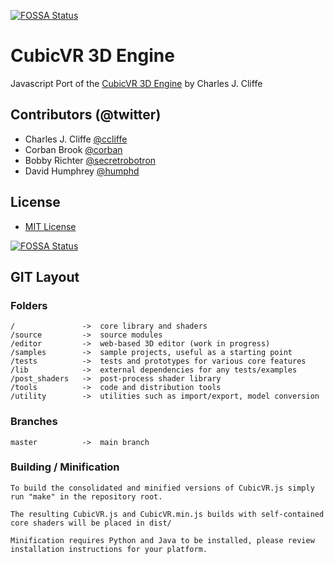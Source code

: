 [![FOSSA Status](https://app.fossa.io/api/projects/git%2Bgithub.com%2Fcjcliffe%2FCubicVR.js.svg?type=shield)](https://app.fossa.io/projects/git%2Bgithub.com%2Fcjcliffe%2FCubicVR.js?ref=badge_shield)


# CubicVR 3D Engine #

Javascript Port of the [CubicVR 3D Engine](http://www.cubicvr.org) by Charles J. Cliffe


## Contributors (@twitter) ##

 * Charles J. Cliffe [@ccliffe](http://twitter.com/ccliffe)
 * Corban Brook [@corban](http://twitter.com/corban)
 * Bobby Richter [@secretrobotron](http://twitter.com/secretrobotron)
 * David Humphrey [@humphd](http://twitter.com/humphd)

## License ##

 * [MIT License](http://www.opensource.org/licenses/mit-license.php)



[![FOSSA Status](https://app.fossa.io/api/projects/git%2Bgithub.com%2Fcjcliffe%2FCubicVR.js.svg?type=large)](https://app.fossa.io/projects/git%2Bgithub.com%2Fcjcliffe%2FCubicVR.js?ref=badge_large)

## GIT Layout ##

### Folders ###

    /               ->  core library and shaders
    /source         ->  source modules
    /editor         ->  web-based 3D editor (work in progress)
    /samples        ->  sample projects, useful as a starting point
    /tests          ->  tests and prototypes for various core features
    /lib            ->  external dependencies for any tests/examples
    /post_shaders   ->  post-process shader library
    /tools          ->  code and distribution tools
    /utility        ->  utilities such as import/export, model conversion

### Branches ###

    master          ->  main branch

### Building / Minification ###

    To build the consolidated and minified versions of CubicVR.js simply run "make" in the repository root.  

    The resulting CubicVR.js and CubicVR.min.js builds with self-contained core shaders will be placed in dist/

    Minification requires Python and Java to be installed, please review installation instructions for your platform.